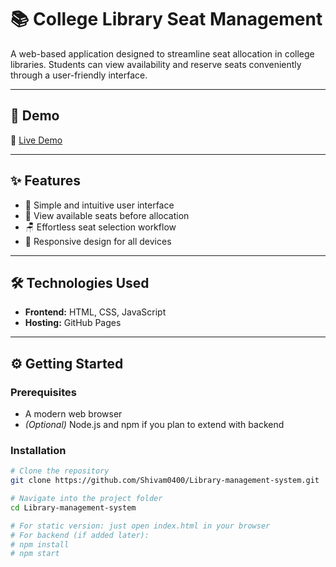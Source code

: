# 📚 College Library Seat Management

A web-based application designed to streamline seat allocation in college libraries. Students can view availability and reserve seats conveniently through a user-friendly interface.

---

## 🚀 Demo

🔗 [Live Demo](https://shivam0400.github.io/Library-management-system/)

---

## ✨ Features

- 🎯 Simple and intuitive user interface  
- 📖 View available seats before allocation  
- 🪑 Effortless seat selection workflow  
- 📱 Responsive design for all devices  

---

## 🛠️ Technologies Used

- **Frontend:** HTML, CSS, JavaScript  
- **Hosting:** GitHub Pages  

---

## ⚙️ Getting Started

### Prerequisites
- A modern web browser  
- *(Optional)* Node.js and npm if you plan to extend with backend  

### Installation
```bash
# Clone the repository
git clone https://github.com/Shivam0400/Library-management-system.git

# Navigate into the project folder
cd Library-management-system

# For static version: just open index.html in your browser
# For backend (if added later):
# npm install
# npm start


